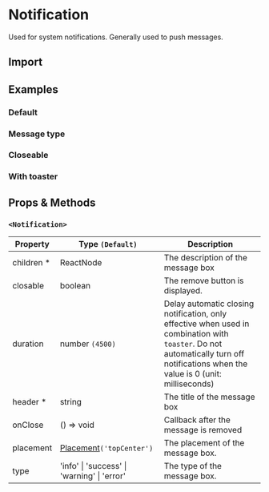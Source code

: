 # Notification

Used for system notifications. Generally used to push messages.

## Import

<!--{include:(components/notification/fragments/import.md)}-->

## Examples

### Default

<!--{include:`basic.md`}-->

### Message type

<!--{include:`type.md`}-->

### Closeable

<!--{include:`close.md`}-->

### With toaster

<!--{include:`with-toaster.md`}-->

## Props & Methods

### `<Notification>`

| Property    | Type `(Default)`                                        | Description                                                                                                                                                                        |
| ----------- | ------------------------------------------------------- | ---------------------------------------------------------------------------------------------------------------------------------------------------------------------------------- |
| children \* | ReactNode                                               | The description of the message box                                                                                                                                                 |
| closable    | boolean                                                 | The remove button is displayed.                                                                                                                                                    |
| duration    | number `(4500)`                                         | Delay automatic closing notification, only effective when used in combination with `toaster`. Do not automatically turn off notifications when the value is 0 (unit: milliseconds) |
| header \*   | string                                                  | The title of the message box                                                                                                                                                       |
| onClose     | () => void                                              | Callback after the message is removed                                                                                                                                              |
| placement   | [Placement](#code-ts-placement-code)`('topCenter')`     | The placement of the message box.                                                                                                                                                  |
| type        | 'info' &#124; 'success' &#124; 'warning' &#124; 'error' | The type of the message box.                                                                                                                                                       |

<!--{include:(components/notification/en-US/toaster.md)}-->
<!--{include:(_common/types/placement-toaster.md)}-->
